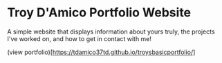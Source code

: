 # Troy D'Amico Portfolio Website

A simple website that displays information about yours truly, the projects I've worked on, and how to get in contact with me!

(view portfolio)[https://tdamico37td.github.io/troysbasicportfolio/]
